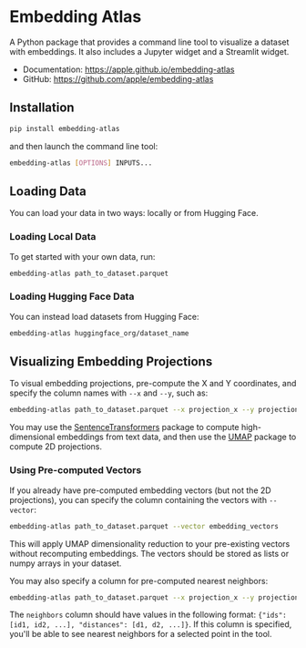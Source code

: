 # Embedding Atlas

A Python package that provides a command line tool to visualize a dataset with embeddings. It also includes a Jupyter widget and a Streamlit widget.

- Documentation: https://apple.github.io/embedding-atlas
- GitHub: https://github.com/apple/embedding-atlas

## Installation

```bash
pip install embedding-atlas
```

and then launch the command line tool:

```bash
embedding-atlas [OPTIONS] INPUTS...
```

## Loading Data

You can load your data in two ways: locally or from Hugging Face.

### Loading Local Data

To get started with your own data, run:

```bash
embedding-atlas path_to_dataset.parquet
```

### Loading Hugging Face Data

You can instead load datasets from Hugging Face:

```bash
embedding-atlas huggingface_org/dataset_name
```

## Visualizing Embedding Projections

To visual embedding projections, pre-compute the X and Y coordinates, and specify the column names with `--x` and `--y`, such as:

```bash
embedding-atlas path_to_dataset.parquet --x projection_x --y projection_y
```

You may use the [SentenceTransformers](https://sbert.net/) package to compute high-dimensional embeddings from text data, and then use the [UMAP](https://umap-learn.readthedocs.io/en/latest/index.html) package to compute 2D projections.

### Using Pre-computed Vectors

If you already have pre-computed embedding vectors (but not the 2D projections), you can specify the column containing the vectors with `--vector`:

```bash
embedding-atlas path_to_dataset.parquet --vector embedding_vectors
```

This will apply UMAP dimensionality reduction to your pre-existing vectors without recomputing embeddings. The vectors should be stored as lists or numpy arrays in your dataset.

You may also specify a column for pre-computed nearest neighbors:

```bash
embedding-atlas path_to_dataset.parquet --x projection_x --y projection_y --neighbors neighbors
```

The `neighbors` column should have values in the following format: `{"ids": [id1, id2, ...], "distances": [d1, d2, ...]}`.
If this column is specified, you'll be able to see nearest neighbors for a selected point in the tool.
